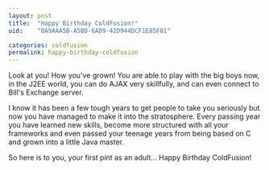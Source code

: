 ```yaml
---
layout: post
title:  "Happy Birthday ColdFusion!"
uid:	"8A9AAA5B-A5BD-6AD9-42D944DCF1E85F81"

categories: coldfusion
permalink: happy-birthday-coldfusion
---
```

Look at you! How you've grown! You are able to play with the big boys now, in the J2EE world, you can do AJAX very skillfully, and can even connect to Bill's Exchange server.

I know it has been a few tough years to get people to take you seriously but now you have managed to make it into the stratosphere. Every passing year you have learned new skills, become more structured with all your frameworks and even passed your teenage years from being based on C and grown into a little Java master.

So here is to you, your first pint as an adult... Happy Birthday ColdFusion!